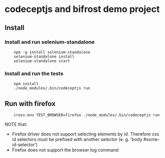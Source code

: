 # codeceptjs and bifrost demo project

## Install

### Install and run selenium-standalone

```
    npm -g install selenium-standalone
    selenium-standalone install
    selenium-standalone start
```

### Install and run the tests

```
    npm install
    ./node_modules/.bin/codeceptjs run
```

## Run with firefox

```
    cross-env TEST_BROWSER=firefox ./node_modules/.bin/codeceptjs run
```

NOTE that:
  - Firefox driver does not support selecting elements by id. Therefore css id selectors must be prefixed with another selector (e. g. 'body #some-id-selector')
  - Firefox does not support the browser log command